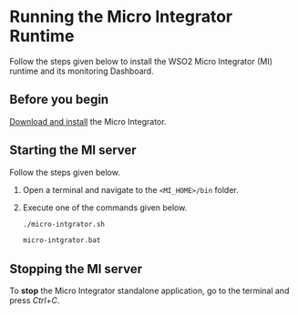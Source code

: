 # Running the Micro Integrator Runtime

Follow the steps given below to install the WSO2 Micro Integrator (MI) runtime and its monitoring Dashboard.

## Before you begin

[Download and install]({{base_path}}/install-and-setup/install/installing-the-product/installing-mi) the Micro Integrator.

## Starting the MI server

Follow the steps given below.

1.    Open a terminal and navigate to the `<MI_HOME>/bin` folder.
2.    Execute one of the commands given below.

      ```bash tab="On MacOS/Linux"
      ./micro-intgrator.sh
      ```

      ```bash tab="On Windows"
      micro-intgrator.bat
      ```

## Stopping the MI server

To <b>stop</b> the Micro Integrator standalone application, go to the terminal and press <i>Ctrl+C</i>.